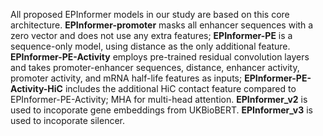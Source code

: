
All proposed EPInformer models in our study are based on this core architecture. **EPInformer-promoter** masks all enhancer sequences with a zero vector and does not use any extra features; **EPInformer-PE** is a sequence-only model, using distance as the only additional feature. **EPInformer-PE-Activity** employs pre-trained residual convolution layers and takes promoter-enhancer sequences, distance, enhancer activity, promoter activity, and mRNA half-life features as inputs; **EPInformer-PE-Activity-HiC** includes the additional HiC contact feature compared to EPInformer-PE-Activity; MHA for multi-head attention. **EPInformer_v2** is used to incoporate gene embeddings from UKBioBERT. **EPInformer_v3** is used to incoporate silencer. 
